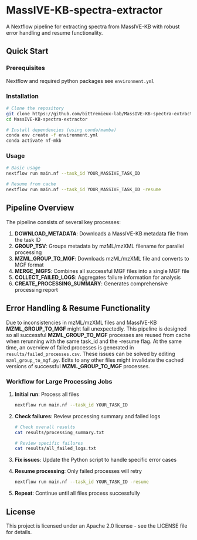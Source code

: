 # MassIVE-KB-spectra-extractor

A Nextflow pipeline for extracting spectra from MassIVE-KB with robust error handling and resume functionality.

## Quick Start

### Prerequisites

Nextflow and required python packages see `environment.yml`

### Installation

```bash
# Clone the repository
git clone https://github.com/bittremieux-lab/MassIVE-KB-spectra-extractor.git
cd MassIVE-KB-spectra-extractor

# Install dependencies (using conda/mamba)
conda env create -f environment.yml
conda activate nf-mkb
```

### Usage

```bash
# Basic usage
nextflow run main.nf --task_id YOUR_MASSIVE_TASK_ID

# Resume from cache
nextflow run main.nf --task_id YOUR_MASSIVE_TASK_ID -resume
```

## Pipeline Overview

The pipeline consists of several key processes:

1. **DOWNLOAD_METADATA**: Downloads a MassIVE-KB metadata file from the task ID
2. **GROUP_TSV**: Groups metadata by mzML/mzXML filename for parallel processing
3. **MZML_GROUP_TO_MGF**: Downloads mzML/mzXML file and converts to MGF format
4. **MERGE_MGFS**: Combines all successful MGF files into a single MGF file
5. **COLLECT_FAILED_LOGS**: Aggregates failure information for analysis
6. **CREATE_PROCESSING_SUMMARY**: Generates comprehensive processing report

## Error Handling & Resume Functionality
Due to inconsistencies in mzML/mzXML files and MassIVE-KB **MZML_GROUP_TO_MGF** might fail unexpectedly. 
This pipeline is designed so all successful **MZML_GROUP_TO_MGF** processes are reused from cache when 
rerunning with the same task_id and the -resume flag. At the same time, an overview of failed processes is generated
in `results/failed_processes.csv`. These issues can be solved by editing `mzml_group_to_mgf.py`. 
Edits to any other files might invalidate the cached versions of successful **MZML_GROUP_TO_MGF** processes.


### Workflow for Large Processing Jobs

1. **Initial run**: Process all files
   ```bash
   nextflow run main.nf --task_id YOUR_TASK_ID
   ```

2. **Check failures**: Review processing summary and failed logs
   ```bash
   # Check overall results
   cat results/processing_summary.txt
   
   # Review specific failures
   cat results/all_failed_logs.txt
   ```

3. **Fix issues**: Update the Python script to handle specific error cases

4. **Resume processing**: Only failed processes will retry
   ```bash
   nextflow run main.nf --task_id YOUR_TASK_ID -resume
   ```

5. **Repeat**: Continue until all files process successfully

## License

This project is licensed under an Apache 2.0 license - see the LICENSE file for details.
